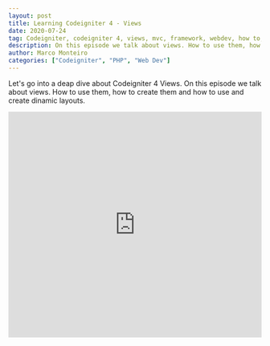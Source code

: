 ```yaml
---
layout: post
title: Learning Codeigniter 4 - Views
date: 2020-07-24
tag: Codeigniter, codeigniter 4, views, mvc, framework, webdev, how to, setup, php
description: On this episode we talk about views. How to use them, how to create them and how to use and create dinamic layouts.
author: Marco Monteiro
categories: ["Codeigniter", "PHP", "Web Dev"]
---
```


Let's go into a deap dive about Codeigniter 4 Views. On this episode we talk about views. How to use them, how to create them and how to use and create dinamic layouts.

<iframe width="100%" height="450" src="https://www.youtube.com/embed/qfYKzf4q5Ig" frameborder="0" allow="accelerometer; autoplay; encrypted-media; gyroscope; picture-in-picture" allowfullscreen></iframe>